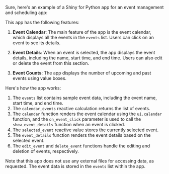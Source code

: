 Sure, here's an example of a Shiny for Python app for an event management and scheduling app:



This app has the following features:

1. **Event Calendar**: The main feature of the app is the event calendar, which displays all the events in the `events` list. Users can click on an event to see its details.

2. **Event Details**: When an event is selected, the app displays the event details, including the name, start time, and end time. Users can also edit or delete the event from this section.

3. **Event Counts**: The app displays the number of upcoming and past events using value boxes.

Here's how the app works:

1. The `events` list contains sample event data, including the event name, start time, and end time.
2. The `calendar_events` reactive calculation returns the list of events.
3. The `calendar` function renders the event calendar using the `ui.calendar` function, and the `on_event_click` parameter is used to call the `show_event_details` function when an event is clicked.
4. The `selected_event` reactive value stores the currently selected event.
5. The `event_details` function renders the event details based on the selected event.
6. The `edit_event` and `delete_event` functions handle the editing and deletion of events, respectively.

Note that this app does not use any external files for accessing data, as requested. The event data is stored in the `events` list within the app.